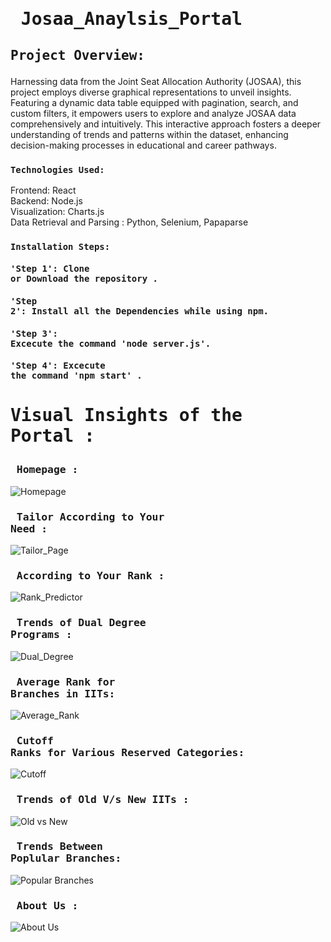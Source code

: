 # <pre>            Josaa_Anaylsis_Portal</pre>



## <pre>Project Overview:  </pre>
Harnessing data from the Joint Seat Allocation Authority (JOSAA), this project employs diverse graphical representations to unveil insights. Featuring a dynamic data table equipped with pagination, search, and custom filters, it empowers users to explore and analyze JOSAA data comprehensively and intuitively. This interactive approach fosters a deeper understanding of trends and patterns within the dataset, enhancing decision-making processes in educational and career pathways.

### <pre>`Technologies Used:`</pre>

Frontend: React<br>
Backend: Node.js<br>
Visualization: Charts.js<br>
Data Retrieval and Parsing : Python, Selenium, Papaparse<br>

### <pre>`Installation Steps: `</pre>

#### <pre>'Step 1': Clone or Download the repository .</pre>
#### <pre>'Step 2': Install all the Dependencies while using npm.</pre>
#### <pre>'Step 3': Excecute the command 'node server.js'.</pre>
#### <pre>'Step 4': Excecute the command 'npm start' .</pre>

# <pre>Visual Insights of the Portal : </pre>


### <pre>  Homepage : </pre>
![Homepage](./public/Snapshots/Homepage.png)
### <pre> Tailor According to Your Need : </pre>
![Tailor_Page](./public/Snapshots/Tailor_Need.png)
### <pre> According to Your Rank : </pre>
![Rank_Predictor](./public/Snapshots/Rank_Predct.png)
### <pre> Trends of Dual Degree Programs : </pre>
![Dual_Degree](./public/Snapshots/Dual_Degree.png)
### <pre> Average Rank for Branches in IITs: </pre>
![Average_Rank](./public/Snapshots/Average_Rank.png)
### <pre> Cutoff Ranks for Various Reserved Categories: </pre>
![Cutoff](./public/Snapshots/Cutoff_Category.png)
### <pre> Trends of Old V/s New IITs : </pre>
![Old vs New](./public/Snapshots/Old_vs_New.png)
### <pre> Trends Between Poplular Branches: </pre>
![Popular Branches](./public/Snapshots/Popular_Branch.png)
### <pre> About Us : </pre>
![About Us](./public/Snapshots/About_Us.png)
